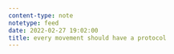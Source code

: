 ```yaml
---
content-type: note
notetype: feed
date: 2022-02-27 19:02:00
title: every movement should have a protocol
---
```

